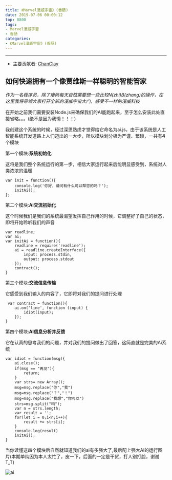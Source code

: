 ```yaml
---
title: 《Marvel漫威宇宙》(香肠)
date: 2019-07-06 00:00:12
top: 8800
tags: 
- Marvel漫威宇宙
- 香肠
categories:
- 《Marvel漫威宇宙》(香肠)
---
```


------

<!-- more -->


- 主要贡献者: [ChanClay](https://github.com/ChanClay)








## 如何快速拥有一个像贾维斯一样聪明的智能管家

*作为一名程序员，除了撸码每天自然需要想一些比较N(zhi)B(zhang)的操作，在这里我将带领大家打开全新的漫威宇宙大门，感受不一样的漫威科技*

在开始之前我们需要安装Node.js来确保我们的AI能跑起来，至于怎么安装此处直接省略。。。(绝不是因为我懒！！！)

我创建这个系统的时候，经过深思熟虑才觉得给它命名为ai.js，由于该系统是人工智能系统开发道路上人们迈出的一大步，所以模块划分极为严谨、繁琐，一共有**4**个模块

第一个模块:**系统初始化**

这将是我们整个系统运行的第一步，相信大家运行起来后能明显感受到，系统对人类浓浓的温暖

```
var init = function(){
    console.log('你好，请问有什么可以帮您的吗？');
    initAi();
};
```

第二个模块:**Ai交流初始化**

这个时候我们是我们的系统最渴望发挥自己作用的时候，它调整好了自己的状态，即将开始聆听我们的声音

```
var readline;
var ai;
var initAi = function(){
    readline = require('readline');
    ai = readline.createInterface({  
        input: process.stdin,  
        output: process.stdout  
    });
    contract();
}
```

第三个模块:**交流信息传输**

它感受到我们输入的内容了，它即将对我们的提问进行处理

```
 var contract = function(){
    ai.on('line', function (input) {
        idiot(input);
    });
}
```

第四个模块:**AI信息分析并反馈**

它在认真的思考我们的问题，并对我们的提问做出了回答，这简直就是完美的Ai系统

```
var idiot = function(msg){
    ai.close();
    if(msg == "再见"){
        return;
    }
    var strs= new Array();
    msg=msg.replace("你","我")
    msg=msg.replace("？","！")
    msg=msg.replace("我想","你可以")
    strs=msg.split("吗");
    var n = strs.length;
    var result = '';
    for(let i = 0;i<n;i++){
        result += strs[i];
    }
    console.log(result)
    initAi();
}
```

当你读懂这四个模块后自然就知道我们的ai有多强大了,最后配上强大AI的运行图片(本期单纯因为本人太忙了，皮一下，后面的一定是干货，打人别打脸，谢谢T_T)

![ai](https://user-images.githubusercontent.com/15868458/61673333-a4af7900-ad21-11e9-9972-f31b55e79c5e.png)



